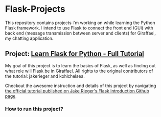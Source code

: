 # Flask-Projects
This repository contains projects I'm working on while learning the Python Flask framework. I intend to use Flask to connect the front end (GUI) with back end (message transmission between server and clients) for Giraffael, my chatting application. 

## Project: [Learn Flask for Python - Full Tutorial](https://www.youtube.com/watch?v=Z1RJmh_OqeA)
My goal of this project is to learn the basics of Flask, as well as finding out what role will Flask be in Giraffael. All rights to the original contributors of the tutorial: jakerieger and kohlchelsea.

Checkout the awesome instruction and details of this project by navigating [the official tutorial published on Jake Rieger's Flask Introduction Github page](https://github.com/jakerieger/FlaskIntroduction).

### How to run this project?

